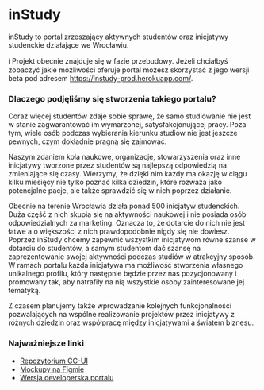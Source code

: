 # inStudy

inStudy to portal zrzeszający aktywnych studentów oraz inicjatywy studenckie działające we Wrocławiu.

ℹ️ Projekt obecnie znajduje się w fazie przebudowy. Jeżeli chciałbyś zobaczyć jakie możliwości oferuje portal możesz skorzystać z jego wersji beta pod adresem https://instudy-prod.herokuapp.com/.


### Dlaczego podjęliśmy się stworzenia takiego portalu?
Coraz więcej studentów zdaje sobie sprawę, że samo studiowanie nie jest w stanie zagwarantować im wymarzonej, satysfakcjonującej pracy. Poza tym, wiele osób podczas wybierania kierunku studiów nie jest jeszcze pewnych, czym dokładnie pragną się zajmować.

Naszym zdaniem koła naukowe, organizacje, stowarzyszenia oraz inne inicjatywy tworzone przez studentów są najlepszą odpowiedzią na zmieniające się czasy. Wierzymy, że dzięki nim każdy ma okazję w ciągu kilku miesięcy nie tylko poznać kilka dziedzin, które rozważa jako potencjalne pacje, ale także sprawdzić się w nich poprzez działanie.

Obecnie na terenie Wrocławia działa ponad 500 inicjatyw studenckich. Duża część z nich skupia się na aktywności naukowej i nie posiada osób odpowiedzialnych za marketing. Oznacza to, że dotarcie do nich nie jest łatwe a o większości z nich prawdopodobnie nigdy się nie dowiesz. Poprzez inStudy chcemy zapewnić wszystkim inicjatywom równe szanse w dotarciu do studentów, a samym studentom dać szansę na zaprezentowanie swojej aktywności podczas studiów w atrakcyjny sposób. W ramach portalu każda inicjatywa ma możliwość stworzenia własnego unikalnego profilu, który następnie będzie przez nas pozycjonowany i promowany tak, aby natrafiły na nią wszystkie osoby zainteresowane jej tematyką.

Z czasem planujemy także wprowadzanie kolejnych funkcjonalności pozwalających na wspólne realizowanie projektów przez inicjatywy z różnych dziedzin oraz współpracę między inicjatywami a światem biznesu.


### Najważniejsze linki
* [Repozytorium CC-UI](https://github.com/CodersCrew/CC-UI)
* [Mockupy na Figmie](https://www.figma.com/file/dwrYXz6cT75C3tVPPbAiGi4M/inStudy?node-id=0%3A1)
* [Wersja developerska portalu](https://instudy-prod.herokuapp.com/)
